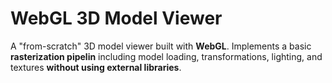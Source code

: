 # WebGL 3D Model Viewer

A "from-scratch" 3D model viewer built with **WebGL**.
Implements a basic **rasterization pipelin** including model loading, transformations, lighting, and textures **without using external libraries**.